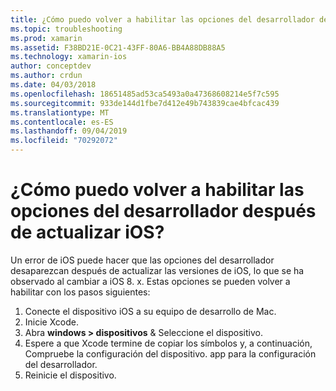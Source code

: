 ```yaml
---
title: ¿Cómo puedo volver a habilitar las opciones del desarrollador después de actualizar iOS?
ms.topic: troubleshooting
ms.prod: xamarin
ms.assetid: F38BD21E-0C21-43FF-80A6-BB4A88DB88A5
ms.technology: xamarin-ios
author: conceptdev
ms.author: crdun
ms.date: 04/03/2018
ms.openlocfilehash: 18651485ad53ca5493a0a47368608214e5f7c595
ms.sourcegitcommit: 933de144d1fbe7d412e49b743839cae4bfcac439
ms.translationtype: MT
ms.contentlocale: es-ES
ms.lasthandoff: 09/04/2019
ms.locfileid: "70292072"
---
```

# <a name="how-can-i-reenable-developer-options-after-updating-ios"></a>¿Cómo puedo volver a habilitar las opciones del desarrollador después de actualizar iOS?

Un error de iOS puede hacer que las opciones del desarrollador desaparezcan después de actualizar las versiones de iOS, lo que se ha observado al cambiar a iOS 8. x. Estas opciones se pueden volver a habilitar con los pasos siguientes:

1. Conecte el dispositivo iOS a su equipo de desarrollo de Mac.
2. Inicie Xcode.
3. Abra **windows > dispositivos** & Seleccione el dispositivo.
4. Espere a que Xcode termine de copiar los símbolos y, a continuación, Compruebe la configuración del dispositivo. app para la configuración del desarrollador.
5. Reinicie el dispositivo.
